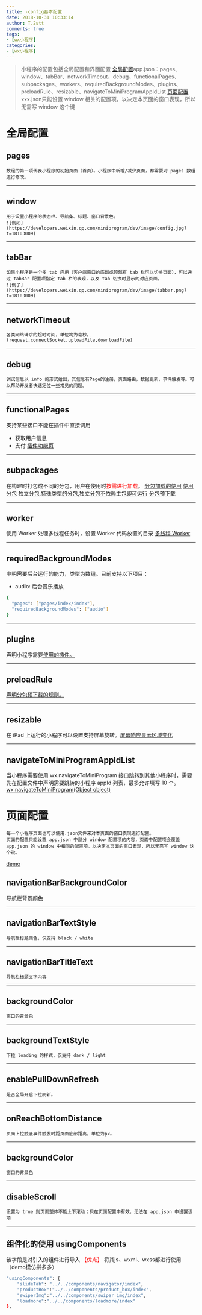 ```yaml
---
title: -config基本配置
date: 2018-10-31 10:33:14
author: T.2stt
comments: true
tags:
- [wx小程序]
categories:
- [wx小程序]
---
```

>小程序的配置包括全局配置和界面配置
[全局配置](https://developers.weixin.qq.com/miniprogram/dev/framework/config.html#%E5%85%A8%E5%B1%80%E9%85%8D%E7%BD%AE)app.json：pages、window、tabBar、networkTimeout、debug、functionalPages、subpackages、workers、requiredBackgroundModes、plugins、preloadRule、resizable、navigateToMiniProgramAppIdList
[页面配置](https://developers.weixin.qq.com/miniprogram/dev/framework/config.html#%E9%A1%B5%E9%9D%A2%E9%85%8D%E7%BD%AE)xxx.json只能设置 window 相关的配置项，以决定本页面的窗口表现，所以无需写 window 这个键

# 全局配置
## pages

    数组的第一项代表小程序的初始页面（首页）。小程序中新增/减少页面，都需要对 pages 数组进行修改。
---

## window

    用于设置小程序的状态栏、导航条、标题、窗口背景色。
    ![例如](https://developers.weixin.qq.com/miniprogram/dev/image/config.jpg?t=18103009)
---

## tabBar

    如果小程序是一个多 tab 应用（客户端窗口的底部或顶部有 tab 栏可以切换页面），可以通过 tabBar 配置项指定 tab 栏的表现，以及 tab 切换时显示的对应页面。
    ![例子](https://developers.weixin.qq.com/miniprogram/dev/image/tabbar.png?t=18103009)
---

## networkTimeout
    各类网络请求的超时时间，单位均为毫秒。(request,connectSocket,uploadFile,downloadFile)
---

## debug
    调试信息以 info 的形式给出，其信息有Page的注册，页面路由，数据更新，事件触发等。可以帮助开发者快速定位一些常见的问题。
---

## functionalPages
支持某些接口不能在插件中直接调用
- 获取用户信息
- 支付
[插件功能页](https://developers.weixin.qq.com/miniprogram/dev/framework/plugin/functional-pages.html)

---
## subpackages
在构建时打包成不同的分包，用户在使用时<font color="red">按需进行加载</font>。
[分包加载的使用](https://developers.weixin.qq.com/miniprogram/dev/framework/subpackages.html)
[使用分包](https://developers.weixin.qq.com/miniprogram/dev/framework/subpackages/basic.html)
[独立分包,特殊类型的分包,独立分包不依赖主包即可运行](https://developers.weixin.qq.com/miniprogram/dev/framework/subpackages/independent.html)
[分包预下载](https://developers.weixin.qq.com/miniprogram/dev/framework/subpackages/preload.html)

---
## worker
使用 Worker 处理多线程任务时，设置 Worker 代码放置的目录
[多线程 Worker](https://developers.weixin.qq.com/miniprogram/dev/framework/workers.html)

---
## requiredBackgroundModes
申明需要后台运行的能力，类型为数组。目前支持以下项目：
- audio: 后台音乐播放
```bash
{
  "pages": ["pages/index/index"],
  "requiredBackgroundModes": ["audio"]
}
```

---

## plugins
声明小程序需要[使用的插件。](https://developers.weixin.qq.com/miniprogram/dev/framework/plugin/using.html)

---

## preloadRule
[声明分包预下载的规则。](https://developers.weixin.qq.com/miniprogram/dev/framework/subpackages/preload.html)

---

## resizable
在 iPad 上运行的小程序可以设置支持屏幕旋转。[屏幕响应显示区域变化](https://developers.weixin.qq.com/miniprogram/dev/framework/view/resizable.html)

---
## navigateToMiniProgramAppIdList
当小程序需要使用 wx.navigateToMiniProgram 接口跳转到其他小程序时，需要先在配置文件中声明需要跳转的小程序 appId 列表，最多允许填写 10 个。
[wx.navigateToMiniProgram(Object object)](https://developers.weixin.qq.com/miniprogram/dev/api/open-api/miniprogram-navigate/wx.navigateToMiniProgram.html)

# 页面配置
    每一个小程序页面也可以使用.json文件来对本页面的窗口表现进行配置。
    页面的配置只能设置 app.json 中部分 window 配置项的内容，页面中配置项会覆盖 app.json 的 window 中相同的配置项。以决定本页面的窗口表现，所以无需写 window 这个键。
[demo](https://developers.weixin.qq.com/miniprogram/dev/framework/config.html#%E9%A1%B5%E9%9D%A2%E9%85%8D%E7%BD%AE)

## navigationBarBackgroundColor
导航栏背景颜色

---

## navigationBarTextStyle
    导航栏标题颜色，仅支持 black / white
---
## navigationBarTitleText
    导航栏标题文字内容
---
## backgroundColor
    窗口的背景色
---

## backgroundTextStyle
    下拉 loading 的样式，仅支持 dark / light
---

## enablePullDownRefresh
    是否全局开启下拉刷新。
---
## onReachBottomDistance
    页面上拉触底事件触发时距页面底部距离，单位为px。
---
## backgroundColor
    窗口的背景色
---
## disableScroll
    设置为 true 则页面整体不能上下滚动；只在页面配置中有效，无法在 app.json 中设置该项
---
## 组件化的使用 usingComponents
该字段是对引入的组件进行导入
<font color="red">【优点】</font>
将其js、wxml、wxss都进行使用（demo模仿拼多多）
```bash
"usingComponents": {
    "slideTab": "../../components/navigator/index",
    "productBox":"../../components/product_box/index",
    "swiperImg":"../../components/swiper_img/index",
    "loadmore":"../../components/loadmore/index"
},
```